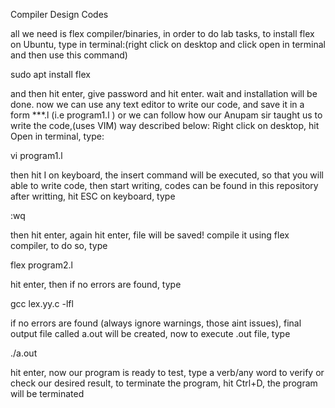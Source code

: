 Compiler Design Codes

all we need is flex compiler/binaries, in order to do lab tasks, to install flex on Ubuntu, type in terminal:(right click on desktop and click open in terminal and then use this command)


sudo apt install flex


and then hit enter, give password and hit enter. wait and installation will be done.
now we can use any text editor to write our code, and save it in a form ***.l (i.e program1.l )
or we can follow how our Anupam sir taught us to write the code,(uses VIM) way described below:
Right click on desktop, hit Open in terminal, type:


vi program1.l


then hit I on keyboard, the insert command will be executed, so that you will able to write code,
then start writing, codes can be found in this repository
after writting, hit ESC on keyboard, type


:wq


then hit enter, again hit enter, file will be saved!
compile it using flex compiler, to do so, type


flex program2.l


hit enter, then if no errors are found, type


gcc lex.yy.c -lfl


if no errors are found (always ignore warnings, those aint issues), final output file called a.out will be created, now to execute .out file, type

./a.out

hit enter, now our program is ready to test, type a verb/any word to verify or check our desired result, to terminate the program, hit Ctrl+D, the program will be terminated
